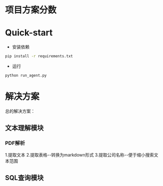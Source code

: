 # 项目方案分数

# Quick-start

- 安装依赖
```bash
pip install -r requirements.txt
```
- 运行

```bash 
python run_agent.py
```

# 解决方案
总的解决方案：

## 文本理解模块

### PDF解析
1.提取文本
2.提取表格--转换为markdown形式
3.提取公司名称--便于缩小搜索文本范围
## SQL查询模块

